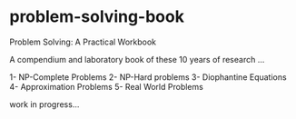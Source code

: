 # problem-solving-book
Problem Solving: A Practical Workbook

A compendium and laboratory book of these 10 years of research ...

1- NP-Complete Problems
2- NP-Hard problems
3- Diophantine Equations
4- Approximation Problems
5- Real World Problems

work in progress...
